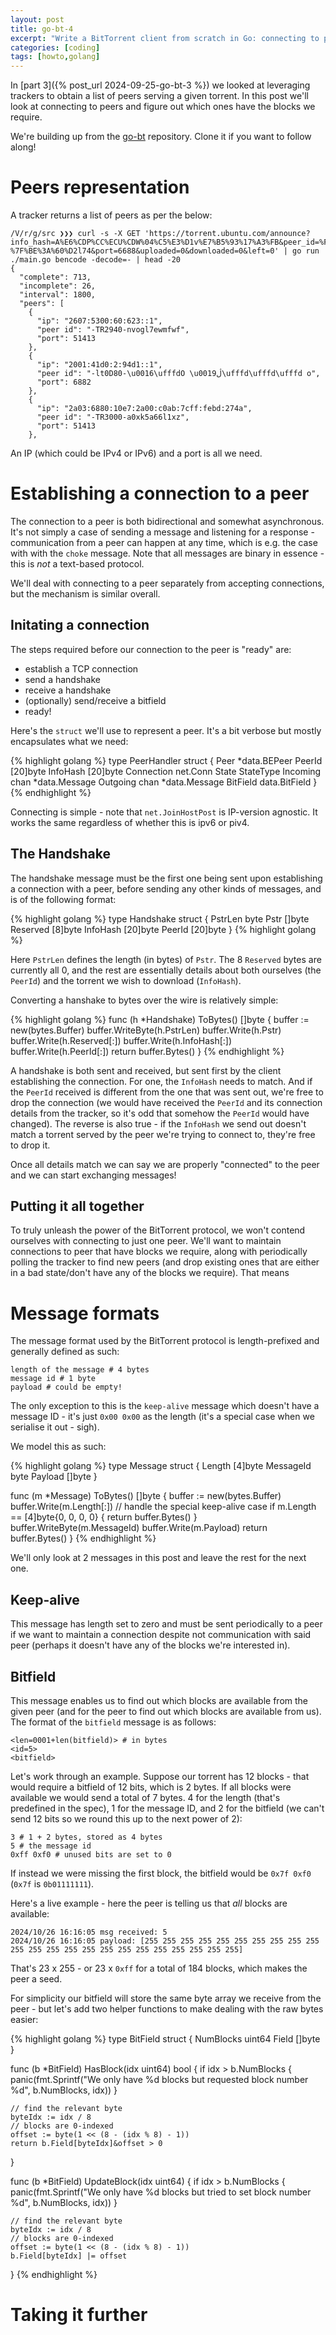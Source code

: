 ```yaml
---
layout: post
title: go-bt-4
excerpt: "Write a BitTorrent client from scratch in Go: connecting to peers"
categories: [coding]
tags: [howto,golang]
---
```


In [part 3]({% post_url 2024-09-25-go-bt-3 %}) we looked at leveraging trackers to obtain a list of peers serving a given torrent. In this post we'll look at connecting to peers and figure out which ones have the blocks we require.

We're building up from the [go-bt](https://github.com/axiomiety/go-bt) repository. Clone it if you want to follow along!

# Peers representation

A tracker returns a list of peers as per the below:

```
/V/r/g/src ❯❯❯ curl -s -X GET 'https://torrent.ubuntu.com/announce?info_hash=A%E6%CDP%CC%ECU%CDW%04%C5%E3%D1v%E7%B5%93%17%A3%FB&peer_id=%FC%93%15%9A%3A%B0as%F2%91%A4-%7F%BE%3A%60%D2l74&port=6688&uploaded=0&downloaded=0&left=0' | go run ./main.go bencode -decode=- | head -20
{
  "complete": 713,
  "incomplete": 26,
  "interval": 1800,
  "peers": [
    {
      "ip": "2607:5300:60:623::1",
      "peer id": "-TR2940-nvogl7ewmfwf",
      "port": 51413
    },
    {
      "ip": "2001:41d0:2:94d1::1",
      "peer id": "-lt0D80-\u0016\ufffdO \u0019ڷ\ufffd\ufffd\ufffd o",
      "port": 6882
    },
    {
      "ip": "2a03:6880:10e7:2a00:c0ab:7cff:febd:274a",
      "peer id": "-TR3000-a0xk5a66l1xz",
      "port": 51413
    },
```

An IP (which could be IPv4 or IPv6) and a port is all we need.

# Establishing a connection to a peer

The connection to a peer is both bidirectional and somewhat asynchronous. It's not simply a case of sending a message and listening for a response - communication from a peer can happen at any time, which is e.g. the case with with the `choke` message. Note that all messages are binary in essence - this is *not* a text-based protocol.

We'll deal with connecting to a peer separately from accepting connections, but the mechanism is similar overall.

## Initating a connection

The steps required before our connection to the peer is "ready" are:
  - establish a TCP connection
  - send a handshake
  - receive a handshake
  - (optionally) send/receive a bitfield
  - ready!

Here's the `struct` we'll use to represent a peer. It's a bit verbose but mostly encapsulates what we need:

{% highlight golang %}
type PeerHandler struct {
	Peer       *data.BEPeer
	PeerId     [20]byte
	InfoHash   [20]byte
	Connection net.Conn
	State      StateType
	Incoming   chan *data.Message
	Outgoing   chan *data.Message
	BitField   data.BitField
}
{% endhighlight %}

Connecting is simple - note that `net.JoinHostPost` is IP-version agnostic. It works the same regardless of whether this is ipv6 or piv4.

## The Handshake

The handshake message must be the first one being sent upon establishing a connection with a peer, before sending any other kinds of messages, and is of the following format:

{% highlight golang %}
type Handshake struct {
	PstrLen  byte
	Pstr     []byte
	Reserved [8]byte
	InfoHash [20]byte
	PeerId   [20]byte
}
{% highlight golang %}

Here `PstrLen` defines the length (in bytes) of `Pstr`. The 8 `Reserved` bytes are currently all 0, and the rest are essentially details about both ourselves (the `PeerId`) and the torrent we wish to download (`InfoHash`).

Converting a hanshake to bytes over the wire is relatively simple:

{% highlight golang %}
func (h *Handshake) ToBytes() []byte {
	buffer := new(bytes.Buffer)
	buffer.WriteByte(h.PstrLen)
	buffer.Write(h.Pstr)
	buffer.Write(h.Reserved[:])
	buffer.Write(h.InfoHash[:])
	buffer.Write(h.PeerId[:])
	return buffer.Bytes()
}
{% endhighlight %}

A handshake is both sent and received, but sent first by the client establishing the connection. For one, the `InfoHash` needs to match. And if the `PeerId` received is different from the one that was sent out, we're free to drop the connection (we would have received the `PeerId` and its connection details from the tracker, so it's odd that somehow the `PeerId` would have changed). The reverse is also true - if the `InfoHash` we send out doesn't match a torrent served by the peer we're trying to connect to, they're free to drop it.

Once all details match we can say we are properly "connected" to the peer and we can start exchanging messages!

## Putting it all together

To truly unleash the power of the BitTorrent protocol, we won't contend ourselves with connecting to just one peer. We'll want to maintain connections to peer that have blocks we require, along with periodically polling the tracker to find new peers (and drop existing ones that are either in a bad state/don't have any of the blocks we require). That means 

# Message formats

The message format used by the BitTorrent protocol is length-prefixed and generally defined as such:

```
length of the message # 4 bytes
message id # 1 byte
payload # could be empty!
```

The only exception to this is the `keep-alive` message which doesn't have a message ID - it's just `0x00 0x00` as the length (it's a special case when we serialise it out - sigh).

We model this as such:

{% highlight golang %}
type Message struct {
	Length    [4]byte
	MessageId byte
	Payload   []byte
}

func (m *Message) ToBytes() []byte {
	buffer := new(bytes.Buffer)
	buffer.Write(m.Length[:])
	// handle the special keep-alive case
	if m.Length == [4]byte{0, 0, 0, 0} {
		return buffer.Bytes()
	}
	buffer.WriteByte(m.MessageId)
	buffer.Write(m.Payload)
	return buffer.Bytes()
}
{% endhighlight %}


We'll only look at 2 messages in this post and leave the rest for the next one.

## Keep-alive

This message has length set to zero and must be sent periodically to a peer if we want to maintain a connection despite not communication with said peer (perhaps it doesn't have any of the blocks we're interested in).

## Bitfield

This message enables us to find out which blocks are available from the given peer (and for the peer to find out which blocks are available from us). The format of the `bitfield` message is as follows:
```
<len=0001+len(bitfield)> # in bytes
<id=5>
<bitfield>
```

Let's work through an example. Suppose our torrent has 12 blocks - that would require a bitfield of 12 bits, which is 2 bytes. If all blocks were available we would send a total of 7 bytes. 4 for the length (that's predefined in the spec), 1 for the message ID, and 2 for the bitfield (we can't send 12 bits so we round this up to the next power of 2):
```
3 # 1 + 2 bytes, stored as 4 bytes
5 # the message id
0xff 0xf0 # unused bits are set to 0
```

If instead we were missing the first block, the bitfield would be `0x7f 0xf0` (`0x7f` is `0b01111111`).

Here's a live example - here the peer is telling us that *all* blocks are available:
```
2024/10/26 16:16:05 msg received: 5
2024/10/26 16:16:05 payload: [255 255 255 255 255 255 255 255 255 255 255 255 255 255 255 255 255 255 255 255 255 255 255]
```

That's 23 x 255 - or 23 x `0xff` for a total of 184 blocks, which makes the peer a seed.

For simplicity our bitfield will store the same byte array we receive from the peer - but let's add two helper functions to make dealing with the raw bytes easier:

{% highlight golang %}
type BitField struct {
	NumBlocks uint64
	Field     []byte
}

func (b *BitField) HasBlock(idx uint64) bool {
	if idx > b.NumBlocks {
		panic(fmt.Sprintf("We only have %d blocks but requested block number %d", b.NumBlocks, idx))
	}

	// find the relevant byte
	byteIdx := idx / 8
	// blocks are 0-indexed
	offset := byte(1 << (8 - (idx % 8) - 1))
	return b.Field[byteIdx]&offset > 0
}

func (b *BitField) UpdateBlock(idx uint64) {
	if idx > b.NumBlocks {
		panic(fmt.Sprintf("We only have %d blocks but tried to set block number %d", b.NumBlocks, idx))
	}

	// find the relevant byte
	byteIdx := idx / 8
	// blocks are 0-indexed
	offset := byte(1 << (8 - (idx % 8) - 1))
	b.Field[byteIdx] |= offset
}
{% endhighlight %}

# Taking it further